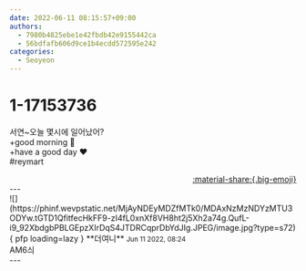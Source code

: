```yaml
---
date: 2022-06-11 08:15:57+09:00
authors:
  - 7980b4825ebe1e42fbdb42e9155442ca
  - 56bdfafb606d9ce1b4ecdd572595e242
categories:
  - Seoyeon
---
```


# 1-17153736

<div class="post-container" markdown="1">
<div class="content-container md-sidebar__scrollwrap" markdown="1">

서연~오늘 몇시에 일어났어?<br>+good morning 🌄<br>+have a good day ❤️<br>\#reymart

</div>
</div>

<div style="text-align: right;" markdown="1">
<a href="https://weverse.io/fromis9/fanpost/1-17153736" style="text-align: right;">:material-share:{.big-emoji}</a>
</div>
---

<div class="comments-container md-sidebar__scrollwrap" markdown="1">
<div class="comment" markdown="1">
<div class='id-container' markdown="1">
![](https://phinf.wevpstatic.net/MjAyNDEyMDZfMTk0/MDAxNzMzNDYzMTU3ODYw.tGTD1QfitfecHkFF9-zI4fL0xnXf8VH8ht2j5Xh2a74g.QufL-i9_92XbdgbPBLGEpzXIrDqS4JTDRCqprDbYdJIg.JPEG/image.jpg?type=s72){ pfp loading=lazy }
**<span class="artist">더여니</span>** <small>Jun 11 2022, 08:24</small><br>
</div>
<div class='comment-body' markdown="1">
AM6싀
</div>
</div>
</div>
---
